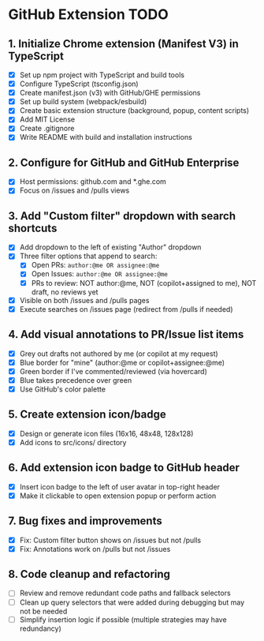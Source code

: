 # GitHub Extension TODO

## 1. Initialize Chrome extension (Manifest V3) in TypeScript
- [x] Set up npm project with TypeScript and build tools
- [x] Configure TypeScript (tsconfig.json)
- [x] Create manifest.json (v3) with GitHub/GHE permissions
- [x] Set up build system (webpack/esbuild)
- [x] Create basic extension structure (background, popup, content scripts)
- [x] Add MIT License
- [x] Create .gitignore
- [x] Write README with build and installation instructions

## 2. Configure for GitHub and GitHub Enterprise
- [x] Host permissions: github.com and *.ghe.com
- [x] Focus on /issues and /pulls views

## 3. Add "Custom filter" dropdown with search shortcuts
- [x] Add dropdown to the left of existing "Author" dropdown
- [x] Three filter options that append to search:
  - [x] Open PRs: `author:@me OR assignee:@me`
  - [x] Open Issues: `author:@me OR assignee:@me`
  - [x] PRs to review: NOT author:@me, NOT (copilot+assigned to me), NOT draft, no reviews yet
- [x] Visible on both /issues and /pulls pages
- [x] Execute searches on /issues page (redirect from /pulls if needed)

## 4. Add visual annotations to PR/Issue list items
- [x] Grey out drafts not authored by me (or copilot at my request)
- [x] Blue border for "mine" (author:@me or copilot+assignee:@me)
- [x] Green border if I've commented/reviewed (via hovercard)
- [x] Blue takes precedence over green
- [x] Use GitHub's color palette

## 5. Create extension icon/badge
- [x] Design or generate icon files (16x16, 48x48, 128x128)
- [x] Add icons to src/icons/ directory

## 6. Add extension icon badge to GitHub header
- [x] Insert icon badge to the left of user avatar in top-right header
- [x] Make it clickable to open extension popup or perform action

## 7. Bug fixes and improvements
- [x] Fix: Custom filter button shows on /issues but not /pulls
- [x] Fix: Annotations work on /pulls but not /issues

## 8. Code cleanup and refactoring
- [ ] Review and remove redundant code paths and fallback selectors
- [ ] Clean up query selectors that were added during debugging but may not be needed
- [ ] Simplify insertion logic if possible (multiple strategies may have redundancy)
